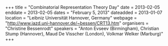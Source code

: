 +++
title = "Combinatorial Representation Theory Day"
date = 2013-02-05
enddate = 2013-02-05
dates = "February 5, 2013"
dateadded = 2013-01-07
location = "Leibniz Universität Hannover, Germany"
webpage = "http://www.iazd.uni-hannover.de/~bessen/CRT13.htm"
organisers = "Christine Bessenrodt"
speakers = "Anton Evseev (Birmingham), Christian Stump (Hannover), Maud De Visscher (London),  Volkmar Welker (Marburg)"
+++
